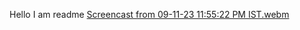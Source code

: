 Hello I am readme
[Screencast from 09-11-23 11:55:22 PM IST.webm](https://github.com/chinthalapudivaishnavi/om-namo-narayanaya/assets/67258584/4af6abed-4e07-40a1-9d60-93707c885291)
